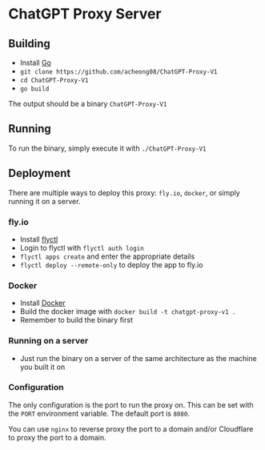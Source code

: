 # ChatGPT Proxy Server

## Building
- Install [Go](https://go.dev/)
- `git clone https://github.com/acheong08/ChatGPT-Proxy-V1`
- `cd ChatGPT-Proxy-V1`
- `go build`

The output should be a binary `ChatGPT-Proxy-V1`

## Running

To run the binary, simply execute it with `./ChatGPT-Proxy-V1`

## Deployment

There are multiple ways to deploy this proxy: `fly.io`, `docker`, or simply running it on a server.

### fly.io

- Install [flyctl](https://fly.io/docs/getting-started/installing-flyctl/)
- Login to flyctl with `flyctl auth login`
- `flyctl apps create` and enter the appropriate details
- `flyctl deploy --remote-only` to deploy the app to fly.io

### Docker

- Install [Docker](https://docs.docker.com/get-docker/)
- Build the docker image with `docker build -t chatgpt-proxy-v1 .`
- Remember to build the binary first

### Running on a server

- Just run the binary on a server of the same architecture as the machine you built it on

### Configuration

The only configuration is the port to run the proxy on. This can be set with the `PORT` environment variable. The default port is `8080`.

You can use `nginx` to reverse proxy the port to a domain and/or Cloudflare to proxy the port to a domain.